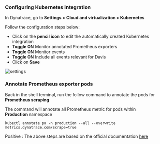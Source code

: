 <!-- Code for k8s Settings-->

### Configuring Kubernetes integration

In Dynatrace, go to **Settings > Cloud and virtualization > Kubernetes**

Follow the configuration steps below:

* Click on the **pencil icon** to edit the automatically created Kubernetes integration
* **Toggle ON** Monitor annotated Prometheus exporters
* **Toggle ON** Monitor events
* **Toggle ON** Include all events relevant for Davis
* Click on **Save**

![settings](../assets/k8s/k8s-configure.gif)

### Annotate Prometheus exporter pods

Back in the shell terminal, run the follow command to annotate the pods for **Prometheus scraping**

The command will annotate all Prometheus metric for pods within **Production** namespace

`kubectl annotate po -n production --all --overwrite metrics.dynatrace.com/scrape=true`

Positive
: The above steps are based on the official documentation [here](https://www.dynatrace.com/support/help/how-to-use-dynatrace/infrastructure-monitoring/container-platform-monitoring/kubernetes-monitoring/monitor-prometheus-metrics/#annotate-prometheus-exporter-pods) 